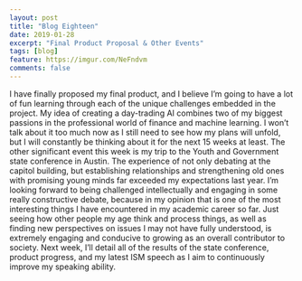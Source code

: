 ```yaml
---
layout: post
title: "Blog Eighteen"
date: 2019-01-28
excerpt: "Final Product Proposal & Other Events"
tags: [blog]
feature: https://imgur.com/NeFndvm
comments: false
---
```


I have finally proposed my final product, and I believe I’m going to have a lot of fun learning through each of the unique challenges embedded in the project. My idea of creating a day-trading AI combines two of my biggest passions in the professional world of finance and machine learning. I won’t talk about it too much now as I still need to see how my plans will unfold, but I will constantly be thinking about it for the next 15 weeks at least. 
The other significant event this week is my trip to the Youth and Government state conference in Austin. The experience of not only debating at the capitol building, but establishing relationships and strengthening old ones with promising young minds far exceeded my expectations last year. I’m looking forward to being challenged intellectually and engaging in some really constructive debate, because in my opinion that is one of the most interesting things I have encountered in my academic career so far. Just seeing how other people my age think and process things, as well as finding new perspectives on issues I may not have fully understood, is extremely engaging and conducive to growing as an overall contributor to society. Next week, I’ll detail all of the results of the state conference, product progress, and my latest ISM speech as I aim to continuously improve my speaking ability.
